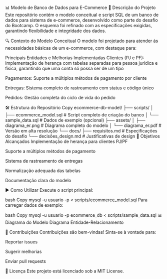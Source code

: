 📊 Modelo de Banco de Dados para E-Commerce
📝 Descrição do Projeto
Este repositório contém o modelo conceitual e script SQL de um banco de dados para sistema de e-commerce, desenvolvido como parte do desafio do Bootcamp. O esquema foi refinado com as especificações exigidas, garantindo flexibilidade e integridade dos dados.

🔍 Contexto do Modelo Conceitual
O modelo foi projetado para atender às necessidades básicas de um e-commerce, com destaque para:

Principais Entidades e Melhorias Implementadas
Clientes (PJ e PF): Implementação de herança com tabelas separadas para pessoa jurídica e física, garantindo que uma conta só possa ser de um tipo

Pagamentos: Suporte a múltiplos métodos de pagamento por cliente

Entregas: Sistema completo de rastreamento com status e código único

Pedidos: Gestão completa do ciclo de vida do pedido

🛠 Estrutura do Repositório
Copy
ecommerce-db-model/
├── scripts/
│   ├── ecommerce_model.sql  # Script completo de criação do banco
│   └── sample_data.sql      # Dados de exemplo (opcional)
├── assets/
│   ├── diagrama_er.png      # Diagrama completo do modelo
│   └── diagrama_er.pdf      # Versão em alta resolução
└── docs/
    ├── requisitos.md        # Especificações do desafio
    └── decisões_design.md   # Justificativas de design
🎯 Objetivos Alcançados
Implementação de herança para clientes PJ/PF

Suporte a múltiplos métodos de pagamento

Sistema de rastreamento de entregas

Normalização adequada das tabelas

Documentação clara do modelo

▶ Como Utilizar
Execute o script principal:

bash
Copy
mysql -u usuario -p < scripts/ecommerce_model.sql
Para carregar dados de exemplo:

bash
Copy
mysql -u usuario -p ecommerce_db < scripts/sample_data.sql
📊 Diagrama do Modelo
Diagrama Entidade-Relacionamento

🤝 Contribuições
Contribuições são bem-vindas! Sinta-se à vontade para:

Reportar issues

Sugerir melhorias

Enviar pull requests

📄 Licença
Este projeto está licenciado sob a MIT License.
